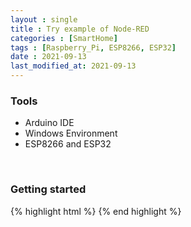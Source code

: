 ```yaml
---
layout : single
title : Try example of Node-RED
categories : [SmartHome]
tags : [Raspberry_Pi, ESP8266, ESP32]
date : 2021-09-13
last_modified_at: 2021-09-13
---
```


### Tools

- Arduino IDE
- Windows Environment
- ESP8266 and ESP32
<br>

### Getting started

{% highlight html %}
{% end highlight %}
